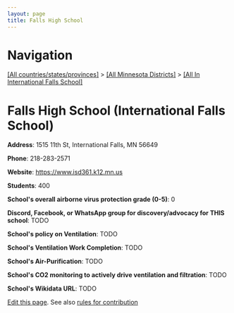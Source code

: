 ```yaml
---
layout: page
title: Falls High School
---
```

# Navigation

[[All countries/states/provinces]](../../..) > [[All Minnesota Districts]](../..) > [[All In International Falls School]](..)

# Falls High School (International Falls School)

**Address**: 1515 11th St, International Falls, MN 56649

**Phone**: 218-283-2571

**Website**: <https://www.isd361.k12.mn.us>

**Students**: 400

**School's overall airborne virus protection grade (0-5)**: 0

**Discord, Facebook, or WhatsApp group for discovery/advocacy for THIS school**: TODO

**School's policy on Ventilation**: TODO

**School's Ventilation Work Completion**: TODO

**School's Air-Purification**: TODO

**School's CO2 monitoring to actively drive ventilation and filtration**: TODO

**School's Wikidata URL**: TODO


[Edit this page](https://github.com/ventilate-schools/MN/edit/main/./International_Falls_School/Falls_High_School.md). See also [rules for contribution](../../../contribution-rules/)